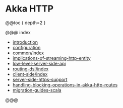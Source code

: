 <a id="http-scala"></a>
# Akka HTTP

@@toc { depth=2 }

@@@ index

* [introduction](introduction.md)
* [configuration](configuration.md)
* [common/index](common/index.md)
* [implications-of-streaming-http-entity](implications-of-streaming-http-entity.md)
* [low-level-server-side-api](low-level-server-side-api.md)
* [routing-dsl/index](routing-dsl/index.md)
* [client-side/index](client-side/index.md)
* [server-side-https-support](server-side-https-support.md)
* [handling-blocking-operations-in-akka-http-routes](handling-blocking-operations-in-akka-http-routes.md)
* [migration-guides-scala](migration-guide/index.md)

@@@
